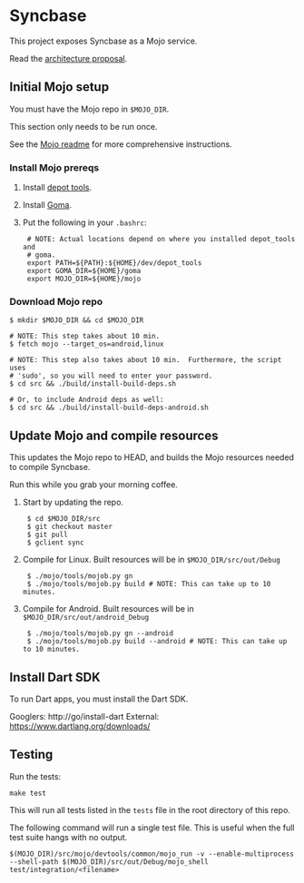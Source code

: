 # Syncbase

This project exposes Syncbase as a Mojo service.

Read the [architecture proposal].

## Initial Mojo setup

You must have the Mojo repo in `$MOJO_DIR`.

This section only needs to be run once.

See the [Mojo readme] for more comprehensive instructions.

### Install Mojo prereqs

1. Install [depot tools].
2. Install [Goma][goma].
3. Put the following in your `.bashrc`:

        # NOTE: Actual locations depend on where you installed depot_tools and
        # goma.
        export PATH=${PATH}:${HOME}/dev/depot_tools
        export GOMA_DIR=${HOME}/goma
        export MOJO_DIR=${HOME}/mojo

### Download Mojo repo

    $ mkdir $MOJO_DIR && cd $MOJO_DIR

    # NOTE: This step takes about 10 min.
    $ fetch mojo --target_os=android,linux

    # NOTE: This step also takes about 10 min.  Furthermore, the script uses
    # 'sudo', so you will need to enter your password.
    $ cd src && ./build/install-build-deps.sh

    # Or, to include Android deps as well:
    $ cd src && ./build/install-build-deps-android.sh

## Update Mojo and compile resources

This updates the Mojo repo to HEAD, and builds the Mojo resources needed to
compile Syncbase.

Run this while you grab your morning coffee.

1. Start by updating the repo.

        $ cd $MOJO_DIR/src
        $ git checkout master
        $ git pull
        $ gclient sync

2. Compile for Linux.  Built resources will be in `$MOJO_DIR/src/out/Debug`

        $ ./mojo/tools/mojob.py gn
        $ ./mojo/tools/mojob.py build # NOTE: This can take up to 10 minutes.

3. Compile for Android.  Built resources will be in
   `$MOJO_DIR/src/out/android_Debug`

        $ ./mojo/tools/mojob.py gn --android
        $ ./mojo/tools/mojob.py build --android # NOTE: This can take up to 10 minutes.

## Install Dart SDK

To run Dart apps, you must install the Dart SDK.

Googlers: http://go/install-dart
External: https://www.dartlang.org/downloads/

## Testing

Run the tests:

    make test

This will run all tests listed in the `tests` file in the root directory of
this repo.

The following command will run a single test file.  This is useful when the
full test suite hangs with no output.

    $(MOJO_DIR)/src/mojo/devtools/common/mojo_run -v --enable-multiprocess --shell-path $(MOJO_DIR)/src/out/Debug/mojo_shell test/integration/<filename>

[architecture proposal]: https://docs.google.com/document/d/1TyxPYIhj9VBCtY7eAXu_MEV9y0dtRx7n7UY4jm76Qq4/edit
[depot tools]: http://www.chromium.org/developers/how-tos/install-depot-tools
[goma]: https://sites.google.com/a/google.com/goma/how-to-use-goma/how-to-use-goma-for-chrome-team
[mojo readme]: https://github.com/domokit/mojo/blob/master/README.md
